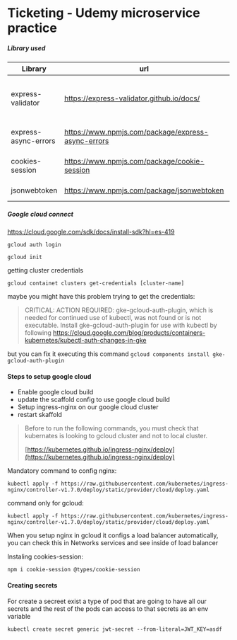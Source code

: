 # Ticketing - Udemy microservice practice

##### Library used

| Library              | url                                                | description                                               |
| -------------------- | -------------------------------------------------- | --------------------------------------------------------- |
| express-validator    | https://express-validator.github.io/docs/          | Middlewares that wraps validator and sanitizer functions. |
| express-async-errors | https://www.npmjs.com/package/express-async-errors | A simple way to throw async error                         |
| cookies-session      | https://www.npmjs.com/package/cookie-session       | Simple cookie-based session middleware.                   |
| jsonwebtoken         | https://www.npmjs.com/package/jsonwebtoken         | Implementation of LWT                                     |

##### Google cloud connect

https://cloud.google.com/sdk/docs/install-sdk?hl=es-419

`gcloud auth login`

`gcloud init `

getting cluster credentials

`gcloud containet clusters get-credentials [cluster-name]`

maybe you might have this problem trying to get the credentials:

> CRITICAL: ACTION REQUIRED: gke-gcloud-auth-plugin, which is needed for continued use of kubectl, was not found or is not executable. Install gke-gcloud-auth-plugin for use with kubectl by following https://cloud.google.com/blog/products/containers-kubernetes/kubectl-auth-changes-in-gke

but you can fix it executing this command
`gcloud components install gke-gcloud-auth-plugin`

#### Steps to setup google cloud

- Enable google cloud build
- update the scaffold config to use google cloud build
- Setup ingress-nginx on our google cloud cluster
- restart skaffold

> Before to run the following commands, you must check that kubernates is looking to gcloud cluster and not to local cluster.
>
> [https://kubernetes.github.io/ingress-nginx/deploy](https://kubernetes.github.io/ingress-nginx/deploy)

Mandatory command to config nginx:

```
kubectl apply -f https://raw.githubusercontent.com/kubernetes/ingress-nginx/controller-v1.7.0/deploy/static/provider/cloud/deploy.yaml
```

command only for gcloud:

```
kubectl apply -f https://raw.githubusercontent.com/kubernetes/ingress-nginx/controller-v1.7.0/deploy/static/provider/cloud/deploy.yaml
```

When you setup nginx in gcloud it configs a load balancer automatically, you can check this in Networks services and see inside of load balancer

Instaling cookies-session:

```
npm i cookie-session @types/cookie-session
```

#### Creating secrets

For create a secreet exist a type of pod that are going to have all our secrets and the rest of the pods can access to that secrets as an env variable

`kubectl create secret generic jwt-secret --from-literal=JWT_KEY=asdf`
